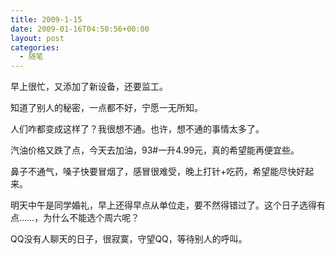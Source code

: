 ```yaml
---
title: 2009-1-15
date: 2009-01-16T04:50:56+00:00
layout: post
categories:
  - 随笔
---
```


早上很忙，又添加了新设备，还要监工。

知道了别人的秘密，一点都不好，宁愿一无所知。

人们咋都变成这样了？我很想不通。也许，想不通的事情太多了。

汽油价格又跌了点，今天去加油，93#一升4.99元，真的希望能再便宜些。

鼻子不通气，嗓子快要冒烟了，感冒很难受，晚上打针+吃药，希望能尽快好起来。

明天中午是同学婚礼，早上还得早点从单位走，要不然得错过了。这个日子选得有点……，为什么不能选个周六呢？

QQ没有人聊天的日子，很寂寞，守望QQ，等待别人的呼叫。